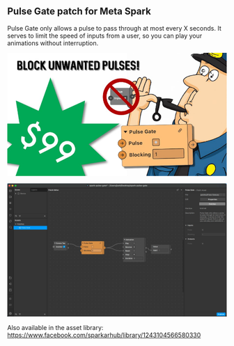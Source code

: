 ## Pulse Gate patch for Meta Spark

Pulse Gate only allows a pulse to pass through at most every X seconds.  It serves to limit the speed of inputs from a user, so you can play your animations without interruption. 

![](./pulse-gate.jpg)

![](./screenshot.jpg)

Also available in the asset library: https://www.facebook.com/sparkarhub/library/1243104566580330
